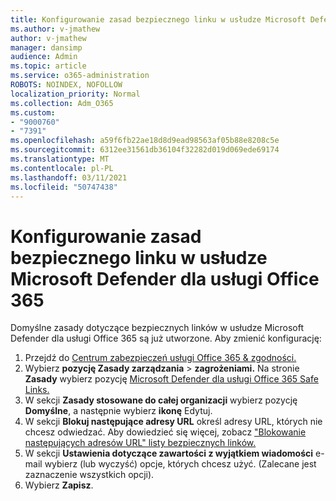 ```yaml
---
title: Konfigurowanie zasad bezpiecznego linku w usłudze Microsoft Defender dla usługi Office 365
ms.author: v-jmathew
author: v-jmathew
manager: dansimp
audience: Admin
ms.topic: article
ms.service: o365-administration
ROBOTS: NOINDEX, NOFOLLOW
localization_priority: Normal
ms.collection: Adm_O365
ms.custom:
- "9000760"
- "7391"
ms.openlocfilehash: a59f6fb22ae18d8d9ead98563af05b88e8208c5e
ms.sourcegitcommit: 6312ee31561db36104f32282d019d069ede69174
ms.translationtype: MT
ms.contentlocale: pl-PL
ms.lasthandoff: 03/11/2021
ms.locfileid: "50747438"
---
```

# <a name="set-up-safe-link-policies-in-microsoft-defender-for-office-365"></a>Konfigurowanie zasad bezpiecznego linku w usłudze Microsoft Defender dla usługi Office 365

Domyślne zasady dotyczące bezpiecznych linków w usłudze Microsoft Defender dla usługi Office 365 są już utworzone. Aby zmienić konfigurację:

1. Przejdź do [Centrum zabezpieczeń usługi Office 365 & zgodności.](https://go.microsoft.com/fwlink/p/?linkid=2077143)
2. Wybierz **pozycję Zasady zarządzania**  >  **zagrożeniami.** Na stronie **Zasady** wybierz pozycję [Microsoft Defender dla usługi Office 365 Safe Links.](https://go.microsoft.com/fwlink/?linkid=2101058)
3. W sekcji **Zasady stosowane do całej organizacji** wybierz pozycję **Domyślne**, a następnie wybierz **ikonę** Edytuj.
4. W sekcji **Blokuj następujące adresy URL** określ adresy URL, których nie chcesz odwiedzać. Aby dowiedzieć się więcej, zobacz ["Blokowanie następujących adresów URL" listy bezpiecznych linków.](https://go.microsoft.com/fwlink/?linkid=2092123)
5. W sekcji **Ustawienia dotyczące zawartości z wyjątkiem wiadomości** e-mail wybierz (lub wyczyść) opcje, których chcesz użyć. (Zalecane jest zaznaczenie wszystkich opcji).
6. Wybierz **Zapisz**.
